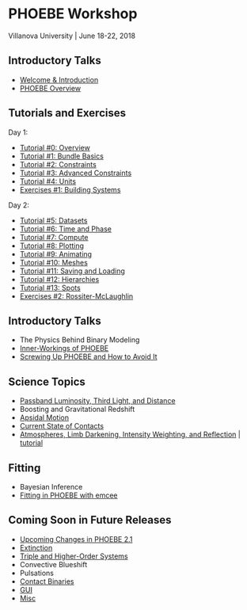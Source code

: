 # PHOEBE Workshop

Villanova University | June 18-22, 2018

## Introductory Talks

* [Welcome & Introduction](https://docs.google.com/presentation/d/e/2PACX-1vSr-ch8lbmA5PRbrjCYVDUwI6K0RHAeW2h13zDRuI3TqmV_dlm2PrTY00QDdARAJv2bco5yGlIP5Mid/pub?start=false&loop=false&delayms=5000)
* [PHOEBE Overview](https://docs.google.com/presentation/d/e/2PACX-1vS4eti6hdmxO25SaQSiZcadV_CRCYWEAUTcIEx9LCx9NoJj5isjvYrsmk_07cT6U-aa4ptuRNqXywmO/pub?start=false&loop=false&delayms=5000)

## Tutorials and Exercises

Day 1:
* [Tutorial #0: Overview](https://github.com/phoebe-project/phoebe2-workshop/blob/master/Intro_Tutorial_00_overview.ipynb)
* [Tutorial #1: Bundle Basics](https://github.com/phoebe-project/phoebe2-workshop/blob/master/Intro_Tutorial_01_bundle_basics.ipynb)
* [Tutorial #2: Constraints](https://github.com/phoebe-project/phoebe2-workshop/blob/master/Intro_Tutorial_02_constraints.ipynb)
* [Tutorial #3: Advanced Constraints](https://github.com/phoebe-project/phoebe2-workshop/blob/master/Intro_Tutorial_03_advanced_constraints.ipynb)
* [Tutorial #4: Units](https://github.com/phoebe-project/phoebe2-workshop/blob/master/Intro_Tutorial_04_units.ipynb)
* [Exercises #1: Building Systems](https://github.com/phoebe-project/phoebe2-workshop/blob/master/Exercises_01.ipynb)


Day 2:
* [Tutorial #5: Datasets](https://github.com/phoebe-project/phoebe2-workshop/blob/master/Intro_Tutorial_05_datasets.ipynb)
* [Tutorial #6: Time and Phase](https://github.com/phoebe-project/phoebe2-workshop/blob/master/Intro_Tutorial_06_time_and_phase.ipynb)
* [Tutorial #7: Compute](https://github.com/phoebe-project/phoebe2-workshop/blob/master/Intro_Tutorial_07_compute.ipynb)
* [Tutorial #8: Plotting](https://github.com/phoebe-project/phoebe2-workshop/blob/master/Intro_Tutorial_08_plotting.ipynb)
* [Tutorial #9: Animating](https://github.com/phoebe-project/phoebe2-workshop/blob/master/Intro_Tutorial_09_animating.ipynb)
* [Tutorial #10: Meshes](https://github.com/phoebe-project/phoebe2-workshop/blob/master/Intro_Tutorial_10_meshes.ipynb)
* [Tutorial #11: Saving and Loading](https://github.com/phoebe-project/phoebe2-workshop/blob/master/Intro_Tutorial_11_saving_loading.ipynb)
* [Tutorial #12: Hierarchies](https://github.com/phoebe-project/phoebe2-workshop/blob/master/Intro_Tutorial_12_hierarchies.ipynb)
* [Tutorial #13: Spots](https://github.com/phoebe-project/phoebe2-workshop/blob/master/Intro_Tutorial_13_spots.ipynb)
* [Exercises #2: Rossiter-McLaughlin](https://github.com/phoebe-project/phoebe2-workshop/blob/master/Exercises_02.ipynb)


## Introductory Talks

* The Physics Behind Binary Modeling
* [Inner-Workings of PHOEBE](https://docs.google.com/presentation/d/e/2PACX-1vRl9nKG_L7nC_GJT3rD5NcoJOMFN5yeh3FzY_HwYremcLD5MyQKI58-Wx1iKco_HMadPsTdbVMq_BqA/pub?start=false&loop=false&delayms=5000)
* [Screwing Up PHOEBE and How to Avoid It](https://docs.google.com/presentation/d/e/2PACX-1vTvRXbSwcJmrTlO9Ts6FBff_BozMJM_bqn3VfJ2A4qWDRtFQYpmwh8wbo_ti5jaZ_sxVlxiLKlgR5Q5/pub?start=false&loop=false&delayms=5000)


## Science Topics

* [Passband Luminosity, Third Light, and Distance](https://docs.google.com/presentation/d/e/2PACX-1vRP5ll1u1cLSsebsCF-x_5TzVRTkBHhGHlW-QJJDy9KKL3cyEs9feC5xJEsfXyWEpFed1ilO6TzG9lQ/pub?start=false&loop=false&delayms=5000)
* Boosting and Gravitational Redshift
* [Apsidal Motion](https://docs.google.com/presentation/d/e/2PACX-1vRWpXScVFSQQIzjLz1OP5j7wLhactyxkklOOZyOwnkE47__D3YEy6z-isnaTPHekzNduAbocExiukkE/pub?start=false&loop=false&delayms=5000)
* [Current State of Contacts](https://docs.google.com/presentation/d/e/2PACX-1vRRbJcCrlmN1J2-vQ6QDbI6blvqMkVW5I9QRTuCWAchGB0S9Jd4Su6Z1KM3Gsntq1hAzAgFdP8ZC61V/pub?start=false&loop=false&delayms=5000)
* [Atmospheres, Limb Darkening, Intensity Weighting, and Reflection](https://docs.google.com/presentation/d/e/2PACX-1vR4GVqR7bgKZsPmH4_IGFNIU-3ke7JetdyjLpFpEGSWReDsl-dSUy11KAo5x2W7c2mD88gmRwrP0-YW/pub?start=false&loop=false&delayms=5000) | [tutorial](https://github.com/phoebe-project/phoebe2-workshop/blob/master/atm_ld_tutorial.ipynb)

## Fitting

* Bayesian Inference
* [Fitting in PHOEBE with emcee](https://docs.google.com/presentation/d/e/2PACX-1vTduJ_GC0jLgMvB8dPH-QoBrgceaSAjJ5-v_ztmYSbnhPO9fS8PZ1M55Ouwoyz6Yu2A8GhuKstlHlgL/pub?start=false&loop=false&delayms=5000)

## Coming Soon in Future Releases

* [Upcoming Changes in PHOEBE 2.1](https://docs.google.com/presentation/d/e/2PACX-1vRzBboJAT1fMjyh7WuY0U-zY1hH2RpIGYl4m0Fz3j2FrZcO_p2O3IpSCjxMGRlWobDCt6C4VCaiwzBc/pub?start=false&loop=false&delayms=5000)
* [Extinction](https://docs.google.com/presentation/d/e/2PACX-1vTfr5kiFT9NZlMyR1vfCGtDJ6mhuO0HnTIh8yaKSZbi07Brs29Yxzs7cm9xaKlGyQv5QOxeGs_aLQ6m/pub?start=false&loop=false&delayms=5000)
* [Triple and Higher-Order Systems](https://docs.google.com/presentation/d/e/2PACX-1vRfMVlmD4w0wzlAnhMAo-Q42OaU6wBcjqJp1mWrIhNqSUYGqK6MX8P6b9kbKUfuopsXpjUkDUw3WcDu/pub?start=false&loop=false&delayms=5000)
* Convective Blueshift
* Pulsations
* [Contact Binaries](https://docs.google.com/presentation/d/e/2PACX-1vTqpLsCWT6Zx65jpRIqO6wYaVJm-6abm2Q5n-XmCQ02m0HL3K11kJJg3P4-6HlJYvR1anPMHGxv3P0M/pub?start=false&loop=false&delayms=5000)
* [GUI](https://docs.google.com/presentation/d/e/2PACX-1vTL1EG7THOO-8ywdyHHfe_9RYTQ-d_Bqam1HRKU-qWyBRj66MxjZoMQVYAupR9pJqvTQ_gw3E4Rwg-G/pub?start=false&loop=false&delayms=5000)
* [Misc](https://docs.google.com/presentation/d/e/2PACX-1vSWZaktiXV10KzbAz96DJDrQMwFS5SOdCipnBAKfoRWCSD3vJSmYn8HePiDvyuGRcXu-gjn9S8aE552/pub?start=false&loop=false&delayms=5000)
